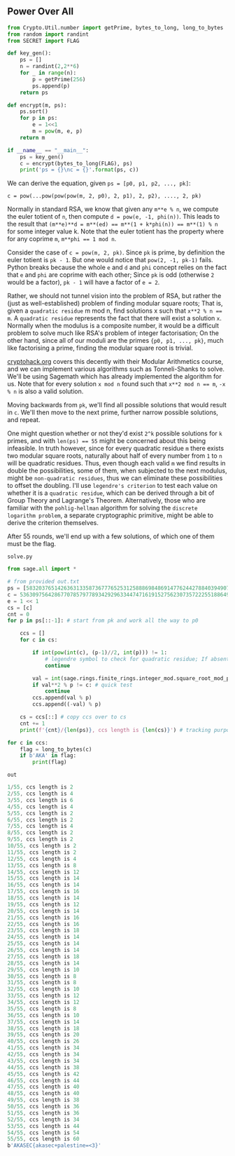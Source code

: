 ## Power Over All 

```py
from Crypto.Util.number import getPrime, bytes_to_long, long_to_bytes
from random import randint
from SECRET import FLAG

def key_gen():
    ps = []
    n = randint(2,2**6)
    for _ in range(n):
        p = getPrime(256)
        ps.append(p)
    return ps

def encrypt(m, ps):
    ps.sort()
    for p in ps:
        e = 1<<1
        m = pow(m, e, p)
    return m

if __name__ == "__main__":
    ps = key_gen()
    c = encrypt(bytes_to_long(FLAG), ps)
    print('ps = {}\nc = {}'.format(ps, c))
```

We can derive the equation, given `ps = [p0, p1, p2, ..., pk]`:

`c = pow(...pow(pow(pow(m, 2, p0), 2, p1), 2, p2), ...., 2, pk)`

Normally in standard RSA, we know that given any `m**e % n`, we compute the euler totient of `n`, then compute `d = pow(e, -1, phi(n))`. This leads to the result that `(m**e)**d = m**(ed) == m**(1 + k*phi(n)) == m**(1) % n` for some integer value k. Note that the euler totient has the property where for any coprime `m`, `m**phi == 1 mod n`.

Consider the case of `c = pow(m, 2, pk)`. Since `pk` is prime, by definition the euler totient is `pk - 1`. But one would notice that `pow(2, -1, pk-1)` fails. Python breaks because the whole `e` and `d` and `phi` concept relies on the fact that `e` and `phi` are coprime with each other; Since `pk` is odd (otherwise `2` would be a factor), `pk - 1` will have a factor of `e = 2`.

Rather, we should not tunnel vision into the problem of RSA, but rather the (just as well-established) problem of finding modular square roots; That is, given a `quadratic residue` m mod n, find solutions x such that `x**2 % n == m`. A `quadratic residue` represents the fact that there will exist a solution `x`. Normally when the modulus is a composite number, it would be a difficult problem to solve much like RSA's problem of integer factorisation; On the other hand, since all of our moduli are the primes `{p0, p1, ..., pk}`, much like factorising a prime, finding the modular square root is trivial.

[cryptohack.org](https://cryptohack.org/courses/) covers this decently with their Modular Arithmetics course, and we can implement various algorithms such as Tonneli-Shanks to solve. We'll be using Sagemath which has already implemented the algorithm for us. Note that for every solution `x mod n` found such that `x**2 mod n == m`, `-x % n` is also a valid solution.

Moving backwards from `pk`, we'll find all possible solutions that would result in `c`. We'll then move to the next prime, further narrow possible solutions, and repeat.

One might question whether or not they'd exist `2^k` possible solutions for `k` primes, and with `len(ps) == 55` might be concerned about this being infeasible. In truth however, since for every quadratic residue `m` there exists two modular square roots, naturally about half of every number from `1` to `n` will be quadratic residues. Thus, even though each valid `m` we find results in double the possibilities, some of them, when subjected to the next modulus, might be `non-quadratic residues`, thus we can eliminate these possibilities to offset the doubling. I'll use `legendre's criterion` to test each value on whether it is a `quadratic residue`, which can be derived through a bit of Group Theory and Lagrange's Theorem. Alternatively, those who are familiar with the `pohlig-hellman` algorithm for solving the `discrete logarithm problem`, a separate cryptographic primitive, might be able to derive the criterion themselves.

After 55 rounds, we'll end up with a few solutions, of which one of them must be the flag.


`solve.py`
```py
from sage.all import *

# from provided out.txt
ps = [58320376514263631335873677765253125888698486914776244278840394907785982174227, 58471100903556849464997941473361218814224259836954194397969653104598610032001, 58604272362819290182402155417145974680722885151257754555756391392263925028373, 59492683945798085501800206338526899942899780311409115479365237372756535853291, 62289703300031234585435188246756616897767167359387015636210423567810538226487, 62357776874227535169229603723986677552237575016029450363623522209118965731477, 62742816090727067053274726868556821524033631101402012261515152539681610794161, 63324484395885397762900693586081837883926106660748610230948918800296364184787, 68536318595052838310834810610435117143127088803068602445335475326427140828313, 71333662629967127822322169475282958517332768085026414016527475771426692311137, 71818789628596987832122424763592924131858666988566206124807910367000034628553, 72686903390659724206544737536831534683324964478965218565533472954938736006029, 73733187867854099083339033682720615801689502367745526033697746193463091215391, 74963435458999407861524268290816092282448161750409920047891056819453141955557, 75170120333127044486222669300167892338904422362667312672451826995740967131303, 75389546402724552962462061186170732933053151602764277596760332277139980288183, 76425604829327821607866318415668087016313389323090875428602763671306466213509, 79395489525333852455993920714320320052245084253382013156160044439065839468327, 79656464249999345933529538948250990091001499735972420522175125449790253663599, 80114644787477907454032975169773036722948929091396695518111556258640245353257, 80759006745106776887940527633196344281100618167707846074299752297932178679679, 82874221581479658193940394796733443765246468888210669340444752189895488345711, 84468817045619298841099296118053247701538652785316191917289525698631379587559, 85092225008500173289712181614303627906592443829912221851650912999596788670459, 85263141959763159396039844302970550543465193325499728803392808980592668472247, 85317220893586781914729151221061742320435924332561513947650447739620101821641, 85440269113801669657707134806659364077593365787015642755204798072592063745773, 85527879261087022928016922730880335213911499029647505445360684307006839178647, 85605932852710450456174796386471227136632343649286364769039469217779231567929, 86107819754589869545139506654865763056227887269808133233781131410193748463851, 86163843486640208219217644606617383296879865315755352427047957187159788303323, 90506049416840638351240993555664643907544570698557428055802715993870286417397, 90981593208992230235747480738729958015954461329514397574562251177250355618859, 94292491231252601103954494535972386523808989201770556967497120902651386194197, 94647786177270050686880223709072304737527824812798720504615370320158513996239, 95245024143291248356010627064844329722889005501412707859257139919568967846749, 96080930363425942206733690433078387012542225534990227081492087888246704507441, 97503025379673346416669602471064834261095444529417927406127397664552811080519, 97933089652660434994459543027801105444314465759238615625507952727940600189809, 97989967696425430412414365007330195727579540568089381507635553281304266294483, 98528881400840757343372680020873216862352604380253902505512625033610753437887, 99954243543097817759175467071884308315066389399425962144138323810271659014209, 101194437697606745792831239895049471075868629243259633705095039109106669730049, 104839585136982979038455371159792466832240349600316352323298553695087849421381, 105456177698115744366058226841117004148984862640508652026693415913601327156663, 105968680258458596148231537242426487615777154901757802179920828015643162453013, 107215231310505428676141499322854084705449980120508349014281658724461432400217, 108453510226000323101878638579711809016925129461454736081626840494612032349563, 108912309872075893365304953396355888979232521108447384367848671194555817947569, 108997022694208058790012872910875462503431062529475661062287324154956518493253, 109322568022936420513907683387388159609608845110397725890561824119551381299491, 110029910646386857435917200277309270534213159892118369614262345955187628998231, 113144116692201726589659464242284454643667198002480615110504233499994524508369, 114364819674774846158222033218389865879337160752260853195966728903452922982539, 115473149458023487534963694928189868221104180303262395583076896364124371580681]
c = 53630975642867707857977893429296334474716191527562307357222551886495223105860
e = 1 << 1
cs = [c]
cnt = 0
for p in ps[::-1]: # start from pk and work all the way to p0

    ccs = []
    for c in cs:

        if int(pow(int(c), (p-1)//2, int(p))) != 1: 
            # legendre symbol to check for quadratic residue; If absent, we skip the value as there is no solution
            continue

        val = int(sage.rings.finite_rings.integer_mod.square_root_mod_prime(Zmod(p)(c), p))  
        if val**2 % p != c: # quick test
            continue
        ccs.append(val % p)
        ccs.append((-val) % p)

    cs = ccs[::] # copy ccs over to cs
    cnt += 1
    print(f'{cnt}/{len(ps)}, ccs length is {len(cs)}') # tracking purposes

for c in ccs:
    flag = long_to_bytes(c)
    if b'AKA' in flag:
        print(flag)
```

`out`
```js
1/55, ccs length is 2
2/55, ccs length is 4
3/55, ccs length is 6
4/55, ccs length is 4
5/55, ccs length is 2
6/55, ccs length is 2
7/55, ccs length is 4
8/55, ccs length is 2
9/55, ccs length is 2
10/55, ccs length is 2
11/55, ccs length is 2
12/55, ccs length is 4
13/55, ccs length is 8
14/55, ccs length is 12
15/55, ccs length is 14
16/55, ccs length is 14
17/55, ccs length is 16
18/55, ccs length is 14
19/55, ccs length is 12
20/55, ccs length is 14
21/55, ccs length is 16
22/55, ccs length is 16
23/55, ccs length is 18
24/55, ccs length is 14
25/55, ccs length is 14
26/55, ccs length is 14
27/55, ccs length is 18
28/55, ccs length is 14
29/55, ccs length is 10
30/55, ccs length is 8
31/55, ccs length is 8
32/55, ccs length is 10
33/55, ccs length is 12
34/55, ccs length is 12
35/55, ccs length is 8
36/55, ccs length is 10
37/55, ccs length is 14
38/55, ccs length is 18
39/55, ccs length is 20
40/55, ccs length is 26
41/55, ccs length is 34
42/55, ccs length is 34
43/55, ccs length is 34
44/55, ccs length is 38
45/55, ccs length is 42
46/55, ccs length is 44
47/55, ccs length is 40
48/55, ccs length is 40
49/55, ccs length is 38
50/55, ccs length is 36
51/55, ccs length is 36
52/55, ccs length is 34
53/55, ccs length is 44
54/55, ccs length is 54
55/55, ccs length is 60
b'AKASEC{akasec+palestine=<3}'
```